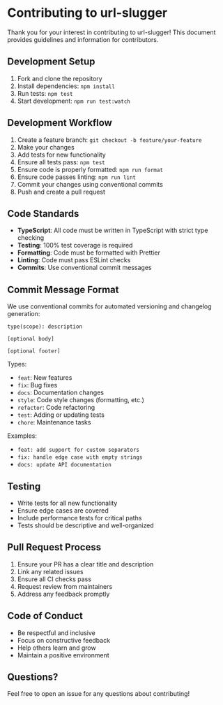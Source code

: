 # Contributing to url-slugger

Thank you for your interest in contributing to url-slugger! This document provides guidelines and information for contributors.

## Development Setup

1. Fork and clone the repository
2. Install dependencies: `npm install`
3. Run tests: `npm test`
4. Start development: `npm run test:watch`

## Development Workflow

1. Create a feature branch: `git checkout -b feature/your-feature`
2. Make your changes
3. Add tests for new functionality
4. Ensure all tests pass: `npm test`
5. Ensure code is properly formatted: `npm run format`
6. Ensure code passes linting: `npm run lint`
7. Commit your changes using conventional commits
8. Push and create a pull request

## Code Standards

- **TypeScript**: All code must be written in TypeScript with strict type checking
- **Testing**: 100% test coverage is required
- **Formatting**: Code must be formatted with Prettier
- **Linting**: Code must pass ESLint checks
- **Commits**: Use conventional commit messages

## Commit Message Format

We use conventional commits for automated versioning and changelog generation:

```
type(scope): description

[optional body]

[optional footer]
```

Types:

- `feat`: New features
- `fix`: Bug fixes
- `docs`: Documentation changes
- `style`: Code style changes (formatting, etc.)
- `refactor`: Code refactoring
- `test`: Adding or updating tests
- `chore`: Maintenance tasks

Examples:

- `feat: add support for custom separators`
- `fix: handle edge case with empty strings`
- `docs: update API documentation`

## Testing

- Write tests for all new functionality
- Ensure edge cases are covered
- Include performance tests for critical paths
- Tests should be descriptive and well-organized

## Pull Request Process

1. Ensure your PR has a clear title and description
2. Link any related issues
3. Ensure all CI checks pass
4. Request review from maintainers
5. Address any feedback promptly

## Code of Conduct

- Be respectful and inclusive
- Focus on constructive feedback
- Help others learn and grow
- Maintain a positive environment

## Questions?

Feel free to open an issue for any questions about contributing!
